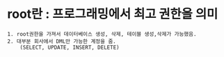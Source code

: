 # root란 : 프로그래밍에서 최고 권한을 의미

```
1. root권한을 가져서 데이터베이스 생성, 삭제, 테이블 생성,삭제가 가능했음.
2. 대부분 회사에서 DML만 가능한 계정을 줌.
    (SELECT, UPDATE, INSERT, DELETE)
```
